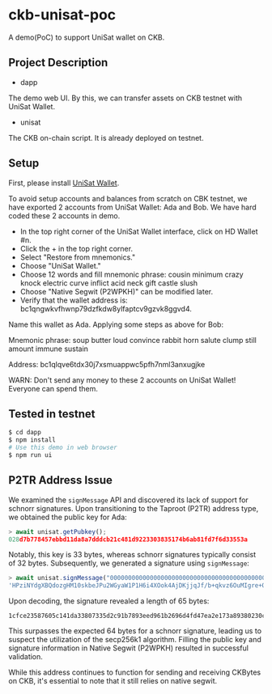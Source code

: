 # ckb-unisat-poc
A demo(PoC) to support UniSat wallet on CKB.

## Project Description

* dapp

The demo web UI. By this, we can transfer assets on CKB testnet with UniSat Wallet.

* unisat

The CKB on-chain script. It is already deployed on testnet.

## Setup
First, please install [UniSat Wallet](https://hk.unisat.io/download).

To avoid setup accounts and balances from scratch on CBK testnet, we have
exported 2 accounts from UniSat Wallet: Ada and Bob. We have hard coded these 2
accounts in demo.

* In the top right corner of the UniSat Wallet interface, click on HD Wallet #n.
* Click the + in the top right corner.
* Select "Restore from mnemonics."
* Choose "UniSat Wallet."
* Choose 12 words and fill mnemonic phrase: cousin minimum crazy knock electric curve inflict acid neck gift castle slush
* Choose "Native Segwit (P2WPKH)" can be modified later.
* Verify that the wallet address is: bc1qngwkvfhwnp79dzfkdw8ylfaptcv9gzvk8ggvd4.

Name this wallet as Ada. Applying some steps as above for Bob:

Mnemonic phrase: soup butter loud convince rabbit horn salute clump still amount immune sustain

Address: bc1qlqve6tdx30j7xsmuappwc5pfh7nml3anxugjke

WARN: Don't send any money to these 2 accounts on UniSat Wallet! Everyone can spend them.

## Tested in testnet
```sh
$ cd dapp
$ npm install
# Use this demo in web browser
$ npm run ui
```

## P2TR Address Issue
We examined the `signMessage` API and discovered its lack of support for schnorr
signatures. Upon transitioning to the Taproot (P2TR) address type, we obtained
the public key for Ada:

```javascript
> await unisat.getPubkey();
028d7b778457ebbd11da8a7dddcb21c481d9223303835174b6ab81fd7f6d33553a
```

Notably, this key is 33 bytes, whereas schnorr signatures typically consist of
32 bytes. Subsequently, we generated a signature using `signMessage`:

```javascript
> await unisat.signMessage("0000000000000000000000000000000000000000000000000000000000000000");
'HPziNYdgXBQdozgHM10skbeJPu2WGyaW1P1H6i4XOok4AjDKjjqJf/b+qkvz6OuMIgre+O2g0ZX4KEDBbGXrcc4='
```

Upon decoding, the signature revealed a length of 65 bytes:

```plaintext
1cfce23587605c141da33807335d2c91b7893eed961b2696d4fd47ea2e173a89380230ca8e3a897ff6feaa4bf3e8eb8c220adef8eda0d195f82840c16c65eb71ce
```

This surpasses the expected 64 bytes for a schnorr signature, leading us to
suspect the utilization of the secp256k1 algorithm. Filling the public key and
signature information in Native Segwit (P2WPKH) resulted in successful
validation.

While this address continues to function for sending and receiving CKBytes on
CKB, it's essential to note that it still relies on native segwit.
